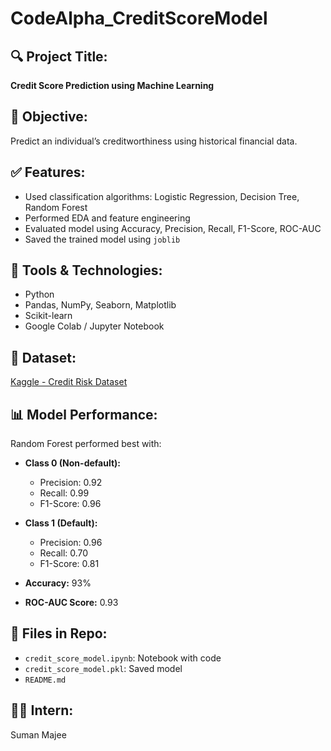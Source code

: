 # CodeAlpha_CreditScoreModel

## 🔍 Project Title:
**Credit Score Prediction using Machine Learning**

## 📌 Objective:
Predict an individual’s creditworthiness using historical financial data.

## ✅ Features:
- Used classification algorithms: Logistic Regression, Decision Tree, Random Forest
- Performed EDA and feature engineering
- Evaluated model using Accuracy, Precision, Recall, F1-Score, ROC-AUC
- Saved the trained model using `joblib`

## 🧠 Tools & Technologies:
- Python
- Pandas, NumPy, Seaborn, Matplotlib
- Scikit-learn
- Google Colab / Jupyter Notebook

## 📁 Dataset:
[Kaggle - Credit Risk Dataset](https://www.kaggle.com/datasets/yasserh/credit-risk)

## 📊 Model Performance:
Random Forest performed best with:

- **Class 0 (Non-default):**
  - Precision: 0.92
  - Recall: 0.99
  - F1-Score: 0.96

- **Class 1 (Default):**
  - Precision: 0.96
  - Recall: 0.70
  - F1-Score: 0.81

- **Accuracy:** 93%  
- **ROC-AUC Score:** 0.93

## 📂 Files in Repo:
- `credit_score_model.ipynb`: Notebook with code
- `credit_score_model.pkl`: Saved model
- `README.md`

## 👩‍💻 Intern:
Suman Majee
